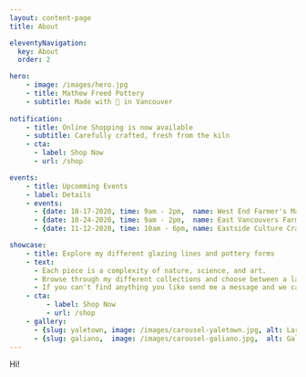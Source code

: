 ```yaml
---
layout: content-page
title: About

eleventyNavigation:
  key: About
  order: 2

hero: 
    - image: /images/hero.jpg
    - title: Mathew Freed Pottery
    - subtitle: Made with 🖤 in Vancouver
  
notification:
    - title: Online Shopping is now available
    - subtitle: Carefully crafted, fresh from the kiln
    - cta:
      - label: Shop Now
      - url: /shop

events:
    - title: Upcomming Events
    - label: Details
    - events:
      - {date: 10-17-2020, time: 9am - 2pm,  name: West End Farmer's Market,       location: Nelson Park}
      - {date: 10-24-2020, time: 9am - 2pm,  name: East Vancouvers Farmers Market, location: Trout Lake}
      - {date: 11-12-2020, time: 10am - 6pm, name: Eastside Culture Crawl,         location: My Studio}

showcase:
    - title: Explore my different glazing lines and pottery forms
    - text: 
      - Each piece is a complexity of nature, science, and art.
      - Browse through my different collections and choose between a large variaty of different glazes and forms. 
      - If you can't find anything you like send me a message and we can talk about custom pieces.
    - cta:
         - label: Shop Now
         - url: /shop
    - gallery: 
      - {slug: yaletown, image: /images/carousel-yaletown.jpg, alt: Large Yaletown Mug}
      - {slug: galiano,  image: /images/carousel-galiano.jpg,  alt: Galiano Plates and Mugs}
---
```


Hi!